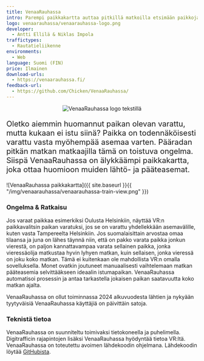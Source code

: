 ```yaml
---
title: VenaaRauhassa
intro: Parempi paikkakartta auttaa pitkillä matkoilla etsimään paikkoja, joissa tarvitsee istua mahdollisemman vähän toisen vieressä.
logo: venaarauhassa/venaarauhassa-logo.png
developer:
  - Antti Ellilä & Niklas Impola
traffictypes:
  - Rautatieliikenne
environments:
  - Web
language: Suomi (FIN)
price: Ilmainen
download-urls:
  - https://venaarauhassa.fi/
feedback-url:
  - https://github.com/Chicken/VenaaRauhassa/
---
```


<div style="text-align: center;">
  <img alt="VenaaRauhassa logo tekstillä" src="{{ site.baseurl }}{{ "/img/venaarauhassa/venaarauhassa-text.png" }}">
</div>

<p style="font-size: 1.25rem;">
Oletko aiemmin huomannut paikan olevan varattu, mutta kukaan ei istu siinä?
Paikka on todennäköisesti varattu vasta myöhempää asemaa varten.
Pääradan pitkän matkan matkaajilla tämä on toistuva ongelma.
Siispä VenaaRauhassa on älykkäämpi paikkakartta, joka ottaa huomioon muiden lähtö- ja pääteasemat.
</p>

![VenaaRauhassa paikkakartta]({{ site.baseurl }}{{
"/img/venaarauhassa/venaarauhassa-train-view.png" }})

### Ongelma & Ratkaisu

Jos varaat paikkaa esimerkiksi Oulusta Helsinkiin, näyttää VR:n paikkavalitsin
paikan varatuksi, jos se on varattu yhdellekkään asemavälille, kuten vasta
Tampereelta Helsinkiin. Jos suomalaisittain arvostaa omaa tilaansa ja juna on
lähes täynnä niin, että on pakko varata paikka jonkun vierestä, on paljon
kannattavampaa varata sellainen paikka, jonka vieressäolija matkustaa hyvin
lyhyen matkan, kuin sellaisen, jonka vieressä on joku koko matkan. Tämä ei
kuitenkaan ole mahdollista VR:n omalla sovelluksella. Monet ovatkin joutuneet
manuaalisesti vaihtelemaan matkan pääteasemia selvittääkseen ideaalin
istumapaikan. VenaaRauhassa automatisoi prosessin ja antaa tarkastella jokaisen
paikan saatavuutta koko matkan ajalta.

VenaaRauhassa on ollut toiminnassa 2024 alkuvuodesta lähtien ja nykyään
tyytyväisiä VenaaRauhassa käyttäjiä on päivittäin satoja.

### Teknistä tietoa

VenaaRauhassa on suunniteltu toimivaksi tietokoneella ja puhelimella.
Digitrafficin rajapintojen lisäksi VenaaRauhassa hyödyntää tietoa VR:ltä.
VenaaRauhassa on toteutettu avoimen lähdekoodin ohjelmana. Lähdekoodin löytää
[GitHubista](https://github.com/Chicken/VenaaRauhassa/).
